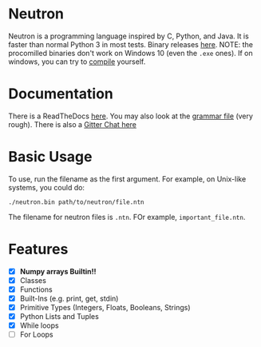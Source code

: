 # Neutron
Neutron is a programming language inspired by C, Python, and Java. It is faster than normal Python 3 in most tests. Binary releases [here](https://github.com/the-neutron-foundation/neutron/releases). NOTE: the procomilled binaries don't work on Windows 10 (even the `.exe` ones). If on windows, you can try to [compile](https://neutron-lang.readthedocs.io/en/latest/introduction.html#installation) yourself.

# Documentation
There is a ReadTheDocs [here](https://neutron-lang.readthedocs.io/en/latest/). You may also look at the [grammar file](./grammar.txt) (very rough). There is also a [Gitter Chat here](https://gitter.im/The-Neutron-Foundation)

# Basic Usage
To use, run the filename as the first argument. For example, on Unix-like systems, you could do:

```
./neutron.bin path/to/neutron/file.ntn
```

The filename for neutron files is `.ntn`. FOr example, `important_file.ntn`.

# Features
- [x] **Numpy  arrays Builtin!!**
- [x] Classes
- [x] Functions
- [x] Built-Ins (e.g. print, get, stdin)
- [x] Primitive Types (Integers, Floats, Booleans, Strings)
- [x] Python Lists and Tuples
- [x] While loops
- [ ] For Loops

